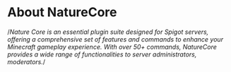 # About NatureCore

/*Nature Core is an essential plugin suite designed for Spigot servers, offering a comprehensive set of features and commands to enhance your Minecraft gameplay experience. With over 50+ commands, NatureCore provides a wide range of functionalities to server administrators, moderators.*/
